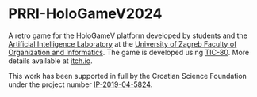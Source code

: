 # PRRI-HoloGameV2024

A retro game for the HoloGameV platform developed by students and the [Artificial Intelligence Laboratory](https://ai.foi.hr/) at the [University of Zagreb Faculty of Organization and Informatics](https://www.foi.unizg.hr/). The game is developed using [TIC-80](https://tic80.com/). More details available at [itch.io](https://ailab-foi.itch.io/prri-hologamev2024).

This work has been supported in full by the Croatian Science Foundation under the project number [IP-2019-04-5824](http://dragon.foi.hr:8888/ohai4games).
